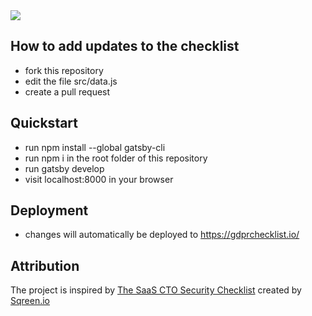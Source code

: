 <img src="https://github.com/GDPRTracker/GDPR-checklist/blob/master/src/images/github.png">

## How to add updates to the checklist

- fork this repository
- edit the file src/data.js
- create a pull request


## Quickstart

- run npm install --global gatsby-cli
- run npm i in the root folder of this repository
- run gatsby develop
- visit localhost:8000 in your browser

## Deployment

- changes will automatically be deployed to https://gdprchecklist.io/

## Attribution

The project is inspired by [The SaaS CTO Security Checklist](https://cto-security-checklist.sqreen.io/) 
created by [Sqreen.io](https://www.sqreen.io/)
